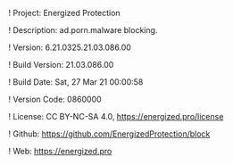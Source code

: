 ! Project: Energized Protection

! Description: ad.porn.malware blocking.

! Version: 6.21.0325.21.03.086.00

! Build Version: 21.03.086.00

! Build Date: Sat, 27 Mar 21 00:00:58

! Version Code: 0860000

! License: CC BY-NC-SA 4.0, https://energized.pro/license

! Github: https://github.com/EnergizedProtection/block

! Web: https://energized.pro
